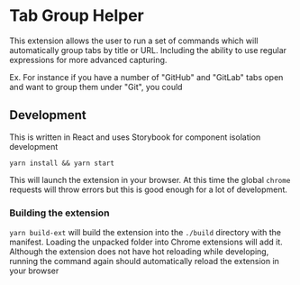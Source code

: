 # Tab Group Helper

This extension allows the user to run a set of commands which will automatically group tabs by title or URL.
Including the ability to use regular expressions for more advanced capturing.

Ex.
For instance if you have a number of "GitHub" and "GitLab" tabs open and want to group them under "Git", you could

## Development

This is written in React and uses Storybook for component isolation development

`yarn install && yarn start`

This will launch the extension in your browser.  At this time the global `chrome` requests will throw errors but this 
is good enough for a lot of development.

### Building the extension

`yarn build-ext` will build the extension into the `./build` directory with the manifest.  Loading the unpacked folder into
Chrome extensions will add it.  Although the extension does not have hot reloading while developing, running the command again
should automatically reload the extension in your browser
  

